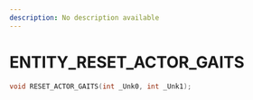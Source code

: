 ```yaml
---
description: No description available 
---
```


# ENTITY\_RESET_ACTOR_GAITS

```cpp
void RESET_ACTOR_GAITS(int _Unk0, int _Unk1);
```